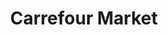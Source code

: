 ---
title: "Carrefour Market"
url: /ciudad-autonoma-de-buenos-aires/carrefour-market-avenida-cabildo/
shop: Supermarkt
---